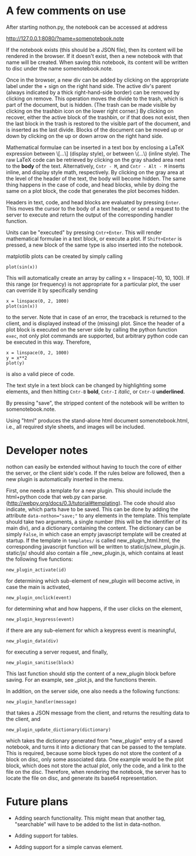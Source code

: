 A few comments on use
======

After starting nothon.py, the notebook can be accessed at address 

http://127.0.0.1:8080/?name=somenotebook.note

If the notebook exists (this should be a JSON file), then its content will be rendered in the browser. 
If it doesn't exist, then a new notebook with that name will be created. When saving this notebook, its 
content will be written to disc under the name somenotebook.note. 

Once in the browser, a new div can be added by clicking on the appropriate label under the + sign on the 
right hand side. The active div's parent (always indicated by a thick right-hand-side border) can be 
removed by clicking on remove. This operation moves the divide to the trash, which is part of the document, 
but is hidden. (The trash can be made visible by clicking on the trashbin icon on the lower right corner.) 
By clicking on recover, either the active block of the trashbin, or if that does not exist, then the last 
block in the trash is restored to the visible part of the document, and is inserted as the last divide. 
Blocks of the document can be moved up or down by clicking on the up or down arrow on the right hand side. 

Mathematical formulae can be inserted in a text box by enclosing a LaTeX expression between 
\\[...\\] (display style), or between \\(...\\) (inline style). The raw LaTeX code can be retrieved 
by clicking on the gray shaded area next to the **body** of the text. Alternatively, 
`Cntr - M`, and `Cntr - Alt - M` inserts inline, and display style math, respectively. By clicking 
on the gray area at the level of the header of the text, the body will become hidden. The same thing 
happens in the case of code, and head blocks, while by doing the same on a plot block, the code that 
generates the plot becomes hidden. 

Headers in text, code, and head blocks are evaluated by pressing `Enter`. This moves the cursor to 
the body of a text header, or send a request to the server to execute and return the output of the 
corresponding handler function. 

Units can be "executed" by pressing `Cntr+Enter`. This will render mathematical formulae in a text block, 
or execute a plot. If `Shift+Enter` is pressed, a new block of the same type is also inserted into the 
notebook.

matplotlib plots can be created by simply calling 

	plot(sin(x))

This will automatically create an array by calling x = linspace(-10, 10, 100). If this range 
(or frequency) is not appropriate for a particular plot, the user can override it by specifically 
sending 

	x = linspace(0, 2, 1000)
	plot(sin(x))

to the server. Note that in case of an error, the traceback is returned to the client, and is displayed 
instead of the (missing) plot. Since the header of a plot block is executed on the server side by calling 
the python function `exec`, not only plot commands are supported, but arbitrary python code can be executed 
in this way. Therefore, 

	x = linspace(0, 2, 1000)
	y = x**2
	plot(y)

is also a valid piece of code. 

The text style in a text block can be changed by highlighting some elements, and then hitting `Cntr-B` **bold**, 
`Cntr-I` *italic*, or `Cntr-U` __underlined__.

By pressing "save", the stripped content of the notebook will be written to somenotebook.note. 

Using "html" produces the stand-alone html document somenotebook.html, i.e., all required style sheets, 
and images will be included. 

Developer notes
========

nothon can easily be extended without having to touch the core of either the server, or the client side's code. 
If the rules below are followed, then a new plugin is automatically inserted in the menu. 

First, one needs a template for a new plugin. This should include the html+python code that web.py can parse. 
(http://webpy.org/docs/0.3/tutorial#templating). The code should also indicate, which parts have to be saved. 
This can be done by adding the attribute `data-nothon="save;"` to any elements in the template. This template 
should take two arguments, a single number (this will be the identifier of its main div), and a dictionary 
containing the content. The dictionary can be simply `False`, in which case an empty javascript template will 
be created at startup. If the template in `templates/` is called new_plugin_html.html, the corresponding 
javascript function will be written to static/js/new_plugin.js. static/js/ should also contain a file 
_new_plugin.js, which contains at least the following five functions: 

	new_plugin_activate(id)
	
for determining which sub-element of new_plugin will become active, in case the main is activated, 

	new_plugin_onclick(event)
	
for determining what and how happens, if the user clicks on the element, 

	new_plugin_keypress(event)

if there are any sub-element for which a keypress event is meaningful, 

	new_plugin_data(div) 
	
for executing a server request, and finally, 

	new_plugin_sanitise(block)
	
This last function should stip the content of a new_plugin block before saving. For an example, see 
_plot.js, and the functions therein.

In addition, on the server side, one also needs a the following functions:

	new_plugin_handler(message)
	
that takes a JSON message from the client, and returns the resulting data to the client, and 

	new_plugin_update_dictionary(dictionary)
	
which takes the dictionary generated from "new_plugin" entry of a saved notebook, and turns it into 
a dictionary that can be passed to the template. This is required, because some block types do not 
store the content of a block on disc, only some associated data. One example would be the plot block, 
which does not store the actual plot, only the code, and a link to the file on the disc. Therefore, 
when rendering the notebook, the server has to locate the file on disc, and generate its base64 
representation. 

Future plans
=======

* Adding search functionality. This might mean that another tag, "searchable" will have to be added 
to the list in data-nothon. 

* Adding support for tables.

* Adding support for a simple canvas element.


